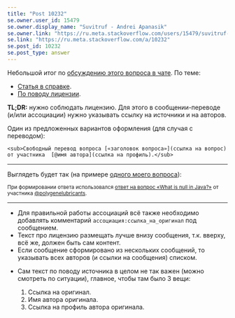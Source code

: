 ```yaml
---
title: "Post 10232"
se.owner.user_id: 15479
se.owner.display_name: "Suvitruf - Andrei Apanasik"
se.owner.link: "https://ru.meta.stackoverflow.com/users/15479/suvitruf-andrei-apanasik"
se.link: "https://ru.meta.stackoverflow.com/a/10232"
se.post_id: 10232
se.post_type: answer
---
```

<p>Небольшой итог по <a href="https://chat.stackexchange.com/transcript/message/53807508#53807508">обсуждению этого вопроса в чате</a>. По теме:</p>

<ul>
<li><a href="https://ru.stackoverflow.com/help/translate-from-english">Статья в справке</a>.</li>
<li><a href="https://ru.meta.stackoverflow.com/a/4975/15479">По поводу лицензии</a>.</li>
</ul>

<p><strong>TL;DR:</strong> нужно соблюдать лицензию. Для этого в сообщении-переводе (и/или ассоциации) нужно указывать ссылку на источники и на авторов.</p>

<p>Один из предложенных вариантов оформления (для случая с переводом):</p>

<pre><code>&lt;sub&gt;Свободный перевод вопроса [«заголовок вопроса»](ссылка на вопрос) от участника  [@имя автора](ссылка на профиль).&lt;/sub&gt;
</code></pre>

<hr>

<p>Выглядеть будет так (на примере <a href="https://ru.stackoverflow.com/q/871121/15479">одного моего вопроса</a>):</p>

<p><sub>При формировании ответа использовался <a href="https://stackoverflow.com/a/2707333/1991579">ответ на вопрос «What is null in Java?»</a> от участника <a href="https://stackoverflow.com/users/276101/polygenelubricants">@polygenelubricants</a>.</sub></p>

<hr>

<ul>
<li>Для правильной работы ассоциаций всё также необходимо добавлять комментарий <code>ассоциация:ссылка_на_оригинал</code> под сообщением.</li>
<li>Текст про лицензию размещать лучше внизу сообщения, т.к. вверху, всё же, должен быть сам контент.</li>
<li>Если сообщение сформировано из нескольких сообщений, то указывать всех авторов (и ссылки на сообщения) списком.</li>
<li><p>Сам текст по поводу источника в целом не так важен (можно смотреть по ситуации), главное, чтобы там было 3 вещи:</p>

<ol>
<li>Ссылка на оригинал.</li>
<li>Имя автора оригинала.</li>
<li>Ссылка на профиль автора оригинала.</li>
</ol></li>
</ul>
